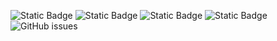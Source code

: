 ![Static Badge](https://img.shields.io/badge/blacklists-60-000000) ![Static Badge](https://img.shields.io/badge/blacklisted-3164879-cc0000) ![Static Badge](https://img.shields.io/badge/whitelisted-2244-00CC00) ![Static Badge](https://img.shields.io/badge/streaming_blacklist-28107-000000) ![GitHub issues](https://img.shields.io/github/issues/fabriziosalmi/blacklists)
